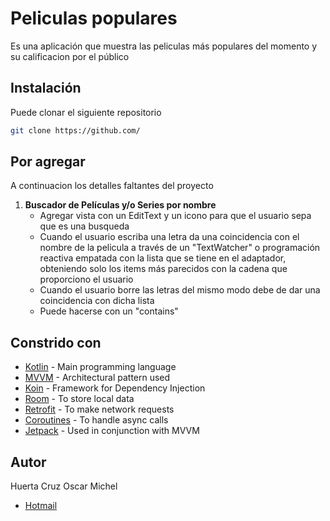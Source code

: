 # Peliculas populares

Es una aplicación que muestra las peliculas más populares del momento y su calificacion por el público 

## Instalación

Puede clonar el siguiente repositorio

```bash
git clone https://github.com/
```


## Por agregar

A continuacion los detalles faltantes del proyecto

1. **Buscador de Películas y/o Series por nombre**
   - Agregar vista con un EditText y un icono para que el usuario sepa que es una busqueda
   - Cuando el usuario escriba una letra da una coincidencia con el nombre de la pelicula a través de un "TextWatcher" o programación reactiva
   empatada con la lista que se tiene en el adaptador, obteniendo solo los items más parecidos con la cadena que proporciono el usuario
   - Cuando el usuario borre las letras del mismo modo debe de dar una coincidencia con dicha lista
   - Puede hacerse con un "contains"

## Constrido con

* [Kotlin](#) - Main programming language
* [MVVM](#) - Architectural pattern used
* [Koin](#) - Framework for Dependency Injection
* [Room](#) - To store local data
* [Retrofit](#) - To make network requests
* [Coroutines](#) - To handle async calls
* [Jetpack](#) - Used in conjunction with MVVM

## Autor

Huerta Cruz Oscar Michel
* [Hotmail](michelgta@hotmail.com)




